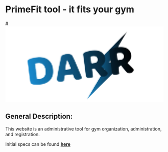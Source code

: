 # PrimeFit tool - it fits your gym
#![](https://github.com/dragosremetea/PrimeFit/blob/main/Logo.png)
## General Description:
This website is an administrative tool for gym organization, administration, and registration.

Initial specs can be found [**here**](https://github.com/dragosremetea/PrimeFit/blob/main/PrimeFit%20tool%20specs.docx)
